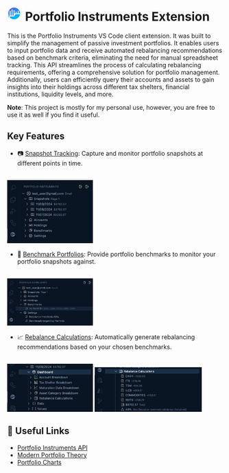 # <img src="resources/pi_logo.png" width="35" /> Portfolio Instruments Extension

This is the Portfolio Instruments VS Code client extension. It was built to simplify the management of passive investment portfolios. It enables users to input portfolio data and receive automated rebalancing recommendations based on benchmark criteria, eliminating the need for manual spreadsheet tracking. This API streamlines the process of calculating rebalancing requirements, offering a comprehensive solution for portfolio management. Additionally, users can efficiently query their accounts and assets to gain insights into their holdings across different tax shelters, financial institutions, liquidity levels, and more.

<b>Note</b>: This project is mostly for my personal use, however, you are free to use it as well if you find it useful.

## Key Features
* 📷 <u>Snapshot Tracking</u>: Capture and monitor portfolio snapshots at different points in time.
</br></br>
<img src="resources/tree_view.png" width="200" />

* 📁 <u>Benchmark Portfolios</u>: Provide portfolio benchmarks to monitor your portfolio snapshots against.
</br></br>
<img src="resources/benchmark.png" width="200" />

* 📈 <u>Rebalance Calculations</u>: Automatically generate rebalancing recommendations based on your chosen benchmarks.
</br></br>
<img src="resources/snapshot_dashboard.png" width="200" />
<img src="resources/rebalance.png" width="250" />


## 🔗 Useful Links

* [Portfolio Instruments API](https://github.com/MicroFish91/portfolio-instruments-api)
* [Modern Portfolio Theory](https://en.wikipedia.org/wiki/Modern_portfolio_theory)
* [Portfolio Charts](https://portfoliocharts.com/)